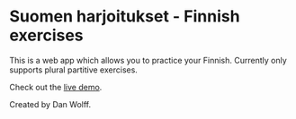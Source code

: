 Suomen harjoitukset - Finnish exercises
=======================================

This is a web app which allows you to practice your Finnish. Currently only supports plural partitive exercises.

Check out the [live demo](https://skalman.github.com/suomen-harjoitukset/).

Created by Dan Wolff.
